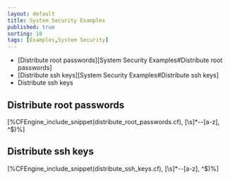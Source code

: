 ```yaml
---
layout: default
title: System Security Examples 
published: true
sorting: 10
tags: [Examples,System Security]
---
```


* [Distribute root passwords][System Security Examples#Distribute root passwords]
* [Distribute ssh keys][System Security Examples#Distribute ssh keys]
* Distribute ssh keys

## Distribute root passwords	
  

[%CFEngine_include_snippet(distribute_root_passwords.cf), [\s]*--[a-z], ^$)%]

## Distribute ssh keys

[%CFEngine_include_snippet(distribute_ssh_keys.cf), [\s]*--[a-z], ^$)%]
